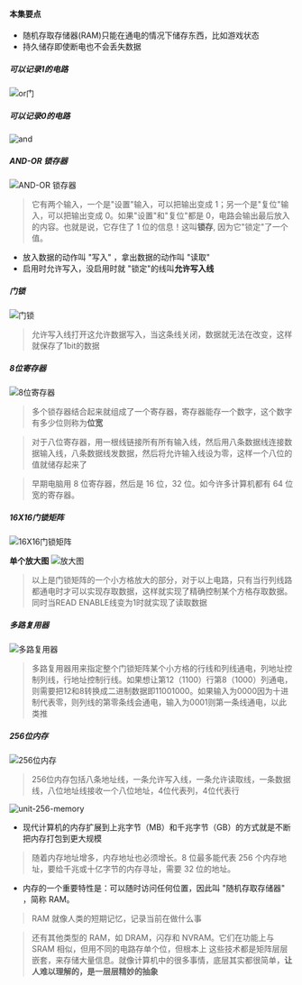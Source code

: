 #### 本集要点

* 随机存取存储器(RAM)只能在通电的情况下储存东西，比如游戏状态
* 持久储存即使断电也不会丢失数据

##### 可以记录1的电路
![or门](../images/write.jpg)


##### 可以记录0的电路
![and](../images/and.jpg)

##### AND-OR 锁存器
![AND-OR 锁存器](../images/and-or-lantch.jpg)

> 它有两个输入，一个是"设置"输入，可以把输出变成 1；另一个是"复位"输入，可以把输出变成 0。如果"设置"和"复位"都是 0，电路会输出最后放入的内容。也就是说，它存住了 1 位的信息！这叫**锁存**, 因为它"锁定"了一个值。

* 放入数据的动作叫 "写入"  ，拿出数据的动作叫 "读取"
* 启用时允许写入，没启用时就 "锁定"的线叫**允许写入线**

##### 门锁
![门锁](../images/gated-lantch.jpg)
> 允许写入线打开这允许数据写入，当这条线关闭，数据就无法在改变，这样就保存了1bit的数据

##### 8位寄存器
![8位寄存器](../images/8-bit-register.jpg)
> 多个锁存器结合起来就组成了一个寄存器，寄存器能存一个数字，这个数字有多少位则称为**位宽**

> 对于八位寄存器，用一根线链接所有所有输入线，然后用八条数据线连接数据输入线，八条数据线发数据，然后将允许输入线设为零，这样一个八位的值就储存起来了

>早期电脑用 8 位寄存器，然后是 16 位，32 位。如今许多计算机都有 64 位宽的寄存器。

##### 16X16门锁矩阵
![16X16门锁矩阵](../images/16X16-lantch-maxtrix.jpg)

**单个放大图**
![放大图](../images/16X16-lantch-maxtrix-min.jpg)
> 以上是门锁矩阵的一个小方格放大的部分，对于以上电路，只有当行列线路都通电时才可以实现存取数据，这样就实现了精确控制某个方格存取数据。同时当READ ENABLE线变为1时就实现了读取数据

##### 多路复用器
![多路复用器](../images/multiplexer.jpg)
> 多路复用器用来指定整个门锁矩阵某个小方格的行线和列线通电，列地址控制列线，行地址控制行线。如果想让第12（1100）行第8（1000）列通电，则需要把12和8转换成二进制数据即11001000。如果输入为0000因为十进制代表零，则列线的第零条线会通电，输入为0001则第一条线通电，以此类推

##### 256位内存
![256位内存](../images/256-bit-memory.jpg)
> 256位内存包括八条地址线，一条允许写入线，一条允许读取线，一条数据线，八位地址线接收一个八位地址，4位代表列，4位代表行

![unit-256-memory](../images/unit-256-memory.jpg)

* 现代计算机的内存扩展到上兆字节（MB）和千兆字节（GB）的方式就是不断把内存打包到更大规模
> 随着内存地址增多，内存地址也必须增长。8 位最多能代表 256 个内存地址，要给千兆或十亿字节的内存寻址，需要 32 位的地址。

* 内存的一个重要特性是：可以随时访问任何位置，因此叫 "随机存取存储器" ，简称 RAM。
> RAM 就像人类的短期记忆，记录当前在做什么事

> 还有其他类型的 RAM，如 DRAM，闪存和 NVRAM。它们在功能上与 SRAM 相似，但用不同的电路存单个位，但根本上  这些技术都是矩阵层层嵌套，来存储大量信息。就像计算机中的很多事情，底层其实都很简单，**让人难以理解的，是一层层精妙的抽象**
